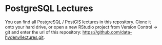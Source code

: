 # PostgreSQL Lectures 

You can find all PostgreSQL / PostGIS lectures in this repository. Clone it onto your hard drive, or open a new RStudio project from Version Control -> git and enter the url of this repository: https://github.com/data-hydenv/lectures.git.